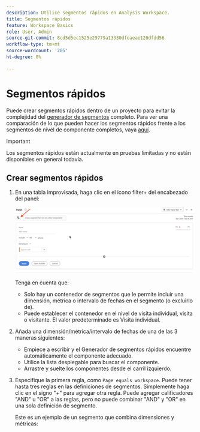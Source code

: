 ```yaml
---
description: Utilice segmentos rápidos en Analysis Workspace.
title: Segmentos rápidos
feature: Workspace Basics
role: User, Admin
source-git-commit: 8cd5d5ec1525e29779a13330dfeaeae120dfdd56
workflow-type: tm+mt
source-wordcount: '205'
ht-degree: 0%

---
```



# Segmentos rápidos

Puede crear segmentos rápidos dentro de un proyecto para evitar la complejidad del [generador de segmentos](/help/components/segmentation/segmentation-workflow/seg-build.md) completo. Para ver una comparación de lo que pueden hacer los segmentos rápidos frente a los segmentos de nivel de componente completos, vaya [aquí](/help/analyze/analysis-workspace/components/segments/t-freeform-project-segment.md).

>[!IMPORTANT]
> Los segmentos rápidos están actualmente en pruebas limitadas y no están disponibles en general todavía.

## Crear segmentos rápidos

1. En una tabla improvisada, haga clic en el icono filter+ del encabezado del panel:

   ![](assets/quick-seg1.png)

   Tenga en cuenta que:

   - Solo hay un contenedor de segmentos que le permite incluir una dimensión, métrica o intervalo de fechas en el segmento (o excluirlo de).
   - Puede establecer el contenedor en el nivel de visita individual, visita o visitante. El valor predeterminado es Visita individual.

1. Añada una dimensión/métrica/intervalo de fechas de una de las 3 maneras siguientes:

   - Empiece a escribir y el Generador de segmentos rápidos encuentre automáticamente el componente adecuado.
   - Utilice la lista desplegable para buscar el componente.
   - Arrastre y suelte los componentes desde el carril izquierdo.

1. Especifique la primera regla, como `Page equals workspace`. Puede tener hasta tres reglas en las definiciones de segmentos. Simplemente haga clic en el signo &quot;+&quot; para agregar otra regla. Puede agregar calificadores &quot;AND&quot; u &quot;OR&quot; a las reglas, pero no puede combinar &quot;AND&quot; y &quot;OR&quot; en una sola definición de segmento.

   Este es un ejemplo de un segmento que combina dimensiones y métricas:

